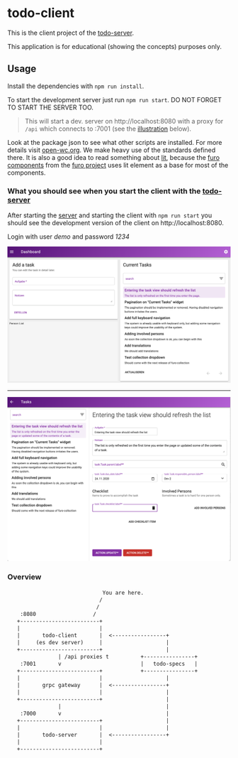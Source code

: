 # todo-client
This is the client project of the [todo-server](https://github.com/theNorstroem/todo-server).
 
This application is for educational (showing the concepts) purposes only.

## Usage
Install the dependencies with `npm run install`.
 
To start the development server just run `npm run start`. DO NOT FORGET TO START THE SERVER TOO. 

> This will start a dev. server on http://localhost:8080 with a proxy
for `/api` which connects to :7001 (see the [illustration](#overview) below).

Look at the package json to see what other scripts are installed. For more details visit [open-wc.org](https://open-wc.org). 
We make heavy use of the standards defined there. It is also a good idea to read something about [lit](https://lit-element.polymer-project.org/), because the [furo components](https://components.furo.pro/) from the [furo project](https://furo.pro/) uses lit element as a base for most of the components.  


### What you should see when you start the client with the [todo-server](https://github.com/theNorstroem/todo-server)
After starting the [server](https://github.com/theNorstroem/todo-server) and starting the client with `npm run start` you should see the development version of the client on http://localhost:8080.
 
Login with user *demo*  and password *1234*

  
![](assets/screen0.png)

---

![](assets/screen1.png)


### Overview

```
                              You are here.
                             /
                            /
    :8080                  /
   +-------------------------+
   |                         |
   |       todo-client       |  <-----------------+
   |     (es dev server)     |                    |
   +-------------------------+                    |
                | /api proxies t          +----------------+
    :7001       v                         |   todo-specs   |
   +-------------------------+            +----------------+
   |                         |                    |
   |       grpc gateway      |  <-----------------+
   |                         |                    |
   +-------------------------+                    |
                |                                 |
    :7000       v                                 |
   +-------------------------+                    |
   |                         |                    |
   |       todo-server       |  <-----------------+
   |                         |
   +-------------------------+

```
